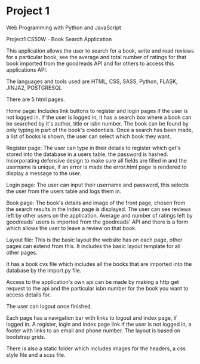 # Project 1

Web Programming with Python and JavaScript

Project1 CS50W - Book Search Application

This application allows the user to search for a book, write and read reviews for a particular book, see the average and total number of ratings for that book imported from the goodreads API and for others to access this applications API.

The languages and tools used are HTML, CSS, SASS, Python, FLASK, JINJA2, POSTGRESQL

There are 5 html pages.

Home page: Includes link buttons to register and login pages if the user is not logged in. If the user is logged in, it has a search box where a book can be searched by it's author, title or isbn number. The book can be found by only typing in part of the book's credentials. Once a search has been made, a list of books is shown, the user can select which book they want.

Register page: The user can type in their details to register which get's stored into the database in a users table, the password is hashed. Incorporating defensive design to make sure all fields are filled in and the username is unique, if an error is made the error.html page is rendered to display a message to the user.

Login page: The user can input their username and password, this selects the user from the users table and logs them in.

Book page: The book's details and image of the front page, chosen from the search results in the index page is displayed. The user can see reviews left by other users on the application. Average and number of ratings left by goodreads' users is imported from the goodreads' API and there is a form which allows the user to leave a review on that book.

Layout file: This is the basic layout the website has on each page, other pages can extend from this. It includes the basic layout template for all other pages.

It has a book cvs file which includes all the books that are imported into the database by the import.py file.

Access to the application's own api can be made by making a http get request to the api and the particular isbn number for the book you want to access details for.

The user can logout once finished.

Each page has a navigation bar with links to logout and index page, if logged in. A register, login and index page link if the user is not logged in, a footer with links to an email and phone number. The layout is based on bootstrap grids.

There is also a static folder which includes images for the headers, a css style file and a scss file.
